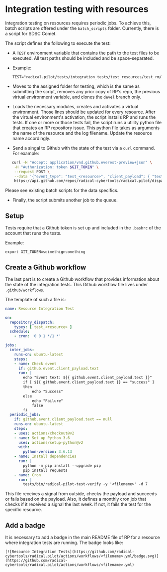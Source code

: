 
# Integration testing with resources

Integration testing on resources requires periodic jobs. To achieve this, batch
scripts are offered under the `batch_scripts` folder. Currently, there is a
script for SDSC Comet.

The script defines the following to execute the test:

- A `TEST` environment variable that contains the path to the test files to be
  executed. All test paths should be included and be space-separated.
-
    Example:
    ```
    TEST="radical.pilot/tests/integration_tests/test_resources/test_rm/test_slurm.py"
    ```

- Moves to the assigned folder for testing, which is the same as submitting the
  script, removes any prior copy of RP's repo, the previous virtual environment
  variable, and clones the `devel` branch only.

- Loads the necessary modules, creates and activates a virtual environment.
  Those lines should be updated for every resource. After the virtual
  environment's activation, the script installs RP and runs the tests. If one
  or more or those tests fail, the script runs a utility python file that
  creates an RP repository issue. This python file takes as arguments the name
  of the resource and the log filename. Update the resource name accordingly.

- Send a singal to Github with the state of the test via a `curl` command. For example:
```bash
   curl -H "Accept: application/vnd.github.everest-preview+json" \
    -H "Authorization: token $GIT_TOKEN" \
    --request POST \
    --data '{"event_type": "test_<resource>", "client_payload": { "text": "<state>"}}' \
    https://api.github.com/repos/radical-cybertools/radical.pilot/dispatches
```
Please see existing batch scripts for the data specifics.

- Finally, the script submits another job to the queue.

## Setup

Tests require that a Github token is set up and included in the `.bashrc` of
the account that runs the tests.

Example:
```
export GIT_TOKEN=soimethignsomething
```

## Create a Github workflow

The last part is to create a Github workflow that provides information about the state of the integration tests. This Github workflow file lives under `.github/workflows`.

The template of such a file is:
```yaml
name: Resource Integration Test

on:
  repository_dispatch:
    types: [ test_<resource> ]
  schedule:
    - cron: '0 0 1 */1 *'

jobs:
  inter_jobs:
    runs-on: ubuntu-latest
    steps:
    - name: Check event
      if: github.event.client_payload.text
      run: |
        echo "Event text: ${{ github.event.client_payload.text }}"
        if [ ${{ github.event.client_payload.text }} == "success" ]
        then
            echo "Success"
        else
            echo "Failure"
            false
        fi
  periodic_jobs:
    if: github.event.client_payload.text == null
    runs-on: ubuntu-latest
    steps:
    - uses: actions/checkout@v2
    - name: Set up Python 3.6
      uses: actions/setup-python@v2
      with:
        python-version: 3.6.13
    - name: Install dependencies
      run: |
        python -m pip install --upgrade pip
        pip install requests
    - name: Cron
      run: |
        tests/bin/radical-pilot-test-verify -y '<filename>' -d 7

```

This file receives a signal from outside, checks the payload and succeeds or fails based on the payload. Also, it defines a monthly cron job that checks if it received a signal the last week. If not, it fails the test for the specific resource.

## Add a badge

It is necessary to add a badge in the main README file of RP for a resource where integration tests are running. The badge looks like:
```
[![Resource Integration Tests](https://github.com/radical-cybertools/radical.pilot/actions/workflows/<filename>.yml/badge.svg)](https://github.com/radical-cybertools/radical.pilot/actions/workflows/<filename>.yml)
```
